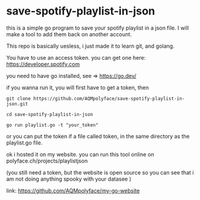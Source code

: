 # save-spotify-playlist-in-json

this is a simple go program to save your spotify playlist in a json file. I will make a tool to add them back on another account.

This repo is basically uesless, i just made it to learn git, and golang. 

You have to use an access token. you can get one here: https://developer.spotify.com

you need to have go installed, see => https://go.dev/

 if you wanna run it, you will first have to get a token, then 

```
git clone https://github.com/AQMpolyface/save-spotify-playlist-in-json.git

cd save-spotify-playlist-in-json

go run playlist.go -t "your_token"
```

or you can put the token if a file called token, in the same directory as the playlist.go file.

ok i hosted it on my website. you can run this tool online on polyface.ch/projects/playlistjson

(you still need a token, but the website is open source so you can see that i am not doing anything spooky with your datasee )

link: https://github.com/AQMpolyface/my-go-website
